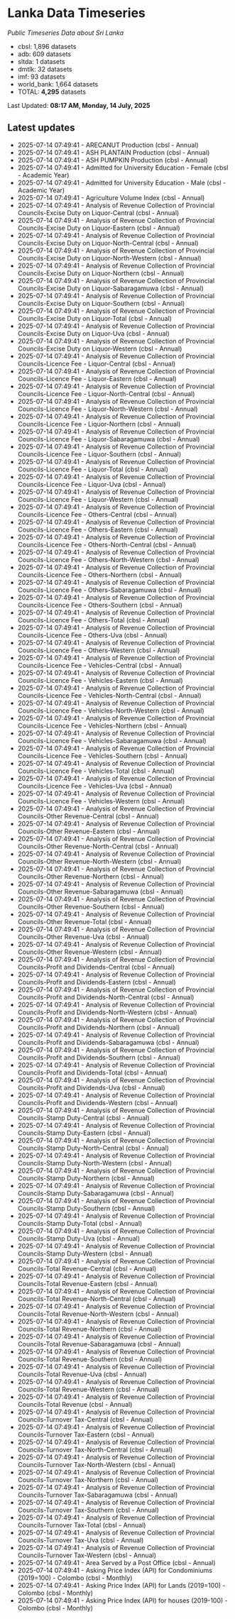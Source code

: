 # Lanka Data Timeseries
*Public Timeseries Data about Sri Lanka*

* cbsl: 1,896 datasets
* adb: 609 datasets
* sltda: 1 datasets
* dmtlk: 32 datasets
* imf: 93 datasets
* world_bank: 1,664 datasets
* TOTAL: **4,295** datasets

Last Updated: **08:17 AM, Monday, 14 July, 2025**

## Latest updates

* 2025-07-14 07:49:41 - ARECANUT Production (cbsl - Annual)
* 2025-07-14 07:49:41 - ASH PLANTAIN Production (cbsl - Annual)
* 2025-07-14 07:49:41 - ASH PUMPKIN Production (cbsl - Annual)
* 2025-07-14 07:49:41 - Admitted for University Education - Female (cbsl - Academic Year)
* 2025-07-14 07:49:41 - Admitted for University Education - Male (cbsl - Academic Year)
* 2025-07-14 07:49:41 - Agriculture Volume Index (cbsl - Annual)
* 2025-07-14 07:49:41 - Analysis of Revenue Collection of Provincial Councils-Excise Duty on Liquor-Central (cbsl - Annual)
* 2025-07-14 07:49:41 - Analysis of Revenue Collection of Provincial Councils-Excise Duty on Liquor-Eastern (cbsl - Annual)
* 2025-07-14 07:49:41 - Analysis of Revenue Collection of Provincial Councils-Excise Duty on Liquor-North-Central (cbsl - Annual)
* 2025-07-14 07:49:41 - Analysis of Revenue Collection of Provincial Councils-Excise Duty on Liquor-North-Western (cbsl - Annual)
* 2025-07-14 07:49:41 - Analysis of Revenue Collection of Provincial Councils-Excise Duty on Liquor-Northern (cbsl - Annual)
* 2025-07-14 07:49:41 - Analysis of Revenue Collection of Provincial Councils-Excise Duty on Liquor-Sabaragamuwa (cbsl - Annual)
* 2025-07-14 07:49:41 - Analysis of Revenue Collection of Provincial Councils-Excise Duty on Liquor-Southern (cbsl - Annual)
* 2025-07-14 07:49:41 - Analysis of Revenue Collection of Provincial Councils-Excise Duty on Liquor-Total (cbsl - Annual)
* 2025-07-14 07:49:41 - Analysis of Revenue Collection of Provincial Councils-Excise Duty on Liquor-Uva (cbsl - Annual)
* 2025-07-14 07:49:41 - Analysis of Revenue Collection of Provincial Councils-Excise Duty on Liquor-Western (cbsl - Annual)
* 2025-07-14 07:49:41 - Analysis of Revenue Collection of Provincial Councils-Licence Fee - Liquor-Central (cbsl - Annual)
* 2025-07-14 07:49:41 - Analysis of Revenue Collection of Provincial Councils-Licence Fee - Liquor-Eastern (cbsl - Annual)
* 2025-07-14 07:49:41 - Analysis of Revenue Collection of Provincial Councils-Licence Fee - Liquor-North-Central (cbsl - Annual)
* 2025-07-14 07:49:41 - Analysis of Revenue Collection of Provincial Councils-Licence Fee - Liquor-North-Western (cbsl - Annual)
* 2025-07-14 07:49:41 - Analysis of Revenue Collection of Provincial Councils-Licence Fee - Liquor-Northern (cbsl - Annual)
* 2025-07-14 07:49:41 - Analysis of Revenue Collection of Provincial Councils-Licence Fee - Liquor-Sabaragamuwa (cbsl - Annual)
* 2025-07-14 07:49:41 - Analysis of Revenue Collection of Provincial Councils-Licence Fee - Liquor-Southern (cbsl - Annual)
* 2025-07-14 07:49:41 - Analysis of Revenue Collection of Provincial Councils-Licence Fee - Liquor-Total (cbsl - Annual)
* 2025-07-14 07:49:41 - Analysis of Revenue Collection of Provincial Councils-Licence Fee - Liquor-Uva (cbsl - Annual)
* 2025-07-14 07:49:41 - Analysis of Revenue Collection of Provincial Councils-Licence Fee - Liquor-Western (cbsl - Annual)
* 2025-07-14 07:49:41 - Analysis of Revenue Collection of Provincial Councils-Licence Fee - Others-Central (cbsl - Annual)
* 2025-07-14 07:49:41 - Analysis of Revenue Collection of Provincial Councils-Licence Fee - Others-Eastern (cbsl - Annual)
* 2025-07-14 07:49:41 - Analysis of Revenue Collection of Provincial Councils-Licence Fee - Others-North-Central (cbsl - Annual)
* 2025-07-14 07:49:41 - Analysis of Revenue Collection of Provincial Councils-Licence Fee - Others-North-Western (cbsl - Annual)
* 2025-07-14 07:49:41 - Analysis of Revenue Collection of Provincial Councils-Licence Fee - Others-Northern (cbsl - Annual)
* 2025-07-14 07:49:41 - Analysis of Revenue Collection of Provincial Councils-Licence Fee - Others-Sabaragamuwa (cbsl - Annual)
* 2025-07-14 07:49:41 - Analysis of Revenue Collection of Provincial Councils-Licence Fee - Others-Southern (cbsl - Annual)
* 2025-07-14 07:49:41 - Analysis of Revenue Collection of Provincial Councils-Licence Fee - Others-Total (cbsl - Annual)
* 2025-07-14 07:49:41 - Analysis of Revenue Collection of Provincial Councils-Licence Fee - Others-Uva (cbsl - Annual)
* 2025-07-14 07:49:41 - Analysis of Revenue Collection of Provincial Councils-Licence Fee - Others-Western (cbsl - Annual)
* 2025-07-14 07:49:41 - Analysis of Revenue Collection of Provincial Councils-Licence Fee - Vehicles-Central (cbsl - Annual)
* 2025-07-14 07:49:41 - Analysis of Revenue Collection of Provincial Councils-Licence Fee - Vehicles-Eastern (cbsl - Annual)
* 2025-07-14 07:49:41 - Analysis of Revenue Collection of Provincial Councils-Licence Fee - Vehicles-North-Central (cbsl - Annual)
* 2025-07-14 07:49:41 - Analysis of Revenue Collection of Provincial Councils-Licence Fee - Vehicles-North-Western (cbsl - Annual)
* 2025-07-14 07:49:41 - Analysis of Revenue Collection of Provincial Councils-Licence Fee - Vehicles-Northern (cbsl - Annual)
* 2025-07-14 07:49:41 - Analysis of Revenue Collection of Provincial Councils-Licence Fee - Vehicles-Sabaragamuwa (cbsl - Annual)
* 2025-07-14 07:49:41 - Analysis of Revenue Collection of Provincial Councils-Licence Fee - Vehicles-Southern (cbsl - Annual)
* 2025-07-14 07:49:41 - Analysis of Revenue Collection of Provincial Councils-Licence Fee - Vehicles-Total (cbsl - Annual)
* 2025-07-14 07:49:41 - Analysis of Revenue Collection of Provincial Councils-Licence Fee - Vehicles-Uva (cbsl - Annual)
* 2025-07-14 07:49:41 - Analysis of Revenue Collection of Provincial Councils-Licence Fee - Vehicles-Western (cbsl - Annual)
* 2025-07-14 07:49:41 - Analysis of Revenue Collection of Provincial Councils-Other Revenue-Central (cbsl - Annual)
* 2025-07-14 07:49:41 - Analysis of Revenue Collection of Provincial Councils-Other Revenue-Eastern (cbsl - Annual)
* 2025-07-14 07:49:41 - Analysis of Revenue Collection of Provincial Councils-Other Revenue-North-Central (cbsl - Annual)
* 2025-07-14 07:49:41 - Analysis of Revenue Collection of Provincial Councils-Other Revenue-North-Western (cbsl - Annual)
* 2025-07-14 07:49:41 - Analysis of Revenue Collection of Provincial Councils-Other Revenue-Northern (cbsl - Annual)
* 2025-07-14 07:49:41 - Analysis of Revenue Collection of Provincial Councils-Other Revenue-Sabaragamuwa (cbsl - Annual)
* 2025-07-14 07:49:41 - Analysis of Revenue Collection of Provincial Councils-Other Revenue-Southern (cbsl - Annual)
* 2025-07-14 07:49:41 - Analysis of Revenue Collection of Provincial Councils-Other Revenue-Total (cbsl - Annual)
* 2025-07-14 07:49:41 - Analysis of Revenue Collection of Provincial Councils-Other Revenue-Uva (cbsl - Annual)
* 2025-07-14 07:49:41 - Analysis of Revenue Collection of Provincial Councils-Other Revenue-Western (cbsl - Annual)
* 2025-07-14 07:49:41 - Analysis of Revenue Collection of Provincial Councils-Profit and Dividends-Central (cbsl - Annual)
* 2025-07-14 07:49:41 - Analysis of Revenue Collection of Provincial Councils-Profit and Dividends-Eastern (cbsl - Annual)
* 2025-07-14 07:49:41 - Analysis of Revenue Collection of Provincial Councils-Profit and Dividends-North-Central (cbsl - Annual)
* 2025-07-14 07:49:41 - Analysis of Revenue Collection of Provincial Councils-Profit and Dividends-North-Western (cbsl - Annual)
* 2025-07-14 07:49:41 - Analysis of Revenue Collection of Provincial Councils-Profit and Dividends-Northern (cbsl - Annual)
* 2025-07-14 07:49:41 - Analysis of Revenue Collection of Provincial Councils-Profit and Dividends-Sabaragamuwa (cbsl - Annual)
* 2025-07-14 07:49:41 - Analysis of Revenue Collection of Provincial Councils-Profit and Dividends-Southern (cbsl - Annual)
* 2025-07-14 07:49:41 - Analysis of Revenue Collection of Provincial Councils-Profit and Dividends-Total (cbsl - Annual)
* 2025-07-14 07:49:41 - Analysis of Revenue Collection of Provincial Councils-Profit and Dividends-Uva (cbsl - Annual)
* 2025-07-14 07:49:41 - Analysis of Revenue Collection of Provincial Councils-Profit and Dividends-Western (cbsl - Annual)
* 2025-07-14 07:49:41 - Analysis of Revenue Collection of Provincial Councils-Stamp Duty-Central (cbsl - Annual)
* 2025-07-14 07:49:41 - Analysis of Revenue Collection of Provincial Councils-Stamp Duty-Eastern (cbsl - Annual)
* 2025-07-14 07:49:41 - Analysis of Revenue Collection of Provincial Councils-Stamp Duty-North-Central (cbsl - Annual)
* 2025-07-14 07:49:41 - Analysis of Revenue Collection of Provincial Councils-Stamp Duty-North-Western (cbsl - Annual)
* 2025-07-14 07:49:41 - Analysis of Revenue Collection of Provincial Councils-Stamp Duty-Northern (cbsl - Annual)
* 2025-07-14 07:49:41 - Analysis of Revenue Collection of Provincial Councils-Stamp Duty-Sabaragamuwa (cbsl - Annual)
* 2025-07-14 07:49:41 - Analysis of Revenue Collection of Provincial Councils-Stamp Duty-Southern (cbsl - Annual)
* 2025-07-14 07:49:41 - Analysis of Revenue Collection of Provincial Councils-Stamp Duty-Total (cbsl - Annual)
* 2025-07-14 07:49:41 - Analysis of Revenue Collection of Provincial Councils-Stamp Duty-Uva (cbsl - Annual)
* 2025-07-14 07:49:41 - Analysis of Revenue Collection of Provincial Councils-Stamp Duty-Western (cbsl - Annual)
* 2025-07-14 07:49:41 - Analysis of Revenue Collection of Provincial Councils-Total Revenue-Central (cbsl - Annual)
* 2025-07-14 07:49:41 - Analysis of Revenue Collection of Provincial Councils-Total Revenue-Eastern (cbsl - Annual)
* 2025-07-14 07:49:41 - Analysis of Revenue Collection of Provincial Councils-Total Revenue-North-Central (cbsl - Annual)
* 2025-07-14 07:49:41 - Analysis of Revenue Collection of Provincial Councils-Total Revenue-North-Western (cbsl - Annual)
* 2025-07-14 07:49:41 - Analysis of Revenue Collection of Provincial Councils-Total Revenue-Northern (cbsl - Annual)
* 2025-07-14 07:49:41 - Analysis of Revenue Collection of Provincial Councils-Total Revenue-Sabaragamuwa (cbsl - Annual)
* 2025-07-14 07:49:41 - Analysis of Revenue Collection of Provincial Councils-Total Revenue-Southern (cbsl - Annual)
* 2025-07-14 07:49:41 - Analysis of Revenue Collection of Provincial Councils-Total Revenue-Uva (cbsl - Annual)
* 2025-07-14 07:49:41 - Analysis of Revenue Collection of Provincial Councils-Total Revenue-Western (cbsl - Annual)
* 2025-07-14 07:49:41 - Analysis of Revenue Collection of Provincial Councils-Total Revenue (cbsl - Annual)
* 2025-07-14 07:49:41 - Analysis of Revenue Collection of Provincial Councils-Turnover Tax-Central (cbsl - Annual)
* 2025-07-14 07:49:41 - Analysis of Revenue Collection of Provincial Councils-Turnover Tax-Eastern (cbsl - Annual)
* 2025-07-14 07:49:41 - Analysis of Revenue Collection of Provincial Councils-Turnover Tax-North-Central (cbsl - Annual)
* 2025-07-14 07:49:41 - Analysis of Revenue Collection of Provincial Councils-Turnover Tax-North-Western (cbsl - Annual)
* 2025-07-14 07:49:41 - Analysis of Revenue Collection of Provincial Councils-Turnover Tax-Northern (cbsl - Annual)
* 2025-07-14 07:49:41 - Analysis of Revenue Collection of Provincial Councils-Turnover Tax-Sabaragamuwa (cbsl - Annual)
* 2025-07-14 07:49:41 - Analysis of Revenue Collection of Provincial Councils-Turnover Tax-Southern (cbsl - Annual)
* 2025-07-14 07:49:41 - Analysis of Revenue Collection of Provincial Councils-Turnover Tax-Total (cbsl - Annual)
* 2025-07-14 07:49:41 - Analysis of Revenue Collection of Provincial Councils-Turnover Tax-Uva (cbsl - Annual)
* 2025-07-14 07:49:41 - Analysis of Revenue Collection of Provincial Councils-Turnover Tax-Western (cbsl - Annual)
* 2025-07-14 07:49:41 - Area Served by a Post Office (cbsl - Annual)
* 2025-07-14 07:49:41 - Asking Price Index (API) for Condominiums (2019=100) - Colombo (cbsl - Monthly)
* 2025-07-14 07:49:41 - Asking Price Index (API) for Lands (2019=100) - Colombo (cbsl - Monthly)
* 2025-07-14 07:49:41 - Asking Price Index (API) for houses (2019-100) - Colombo (cbsl - Monthly)